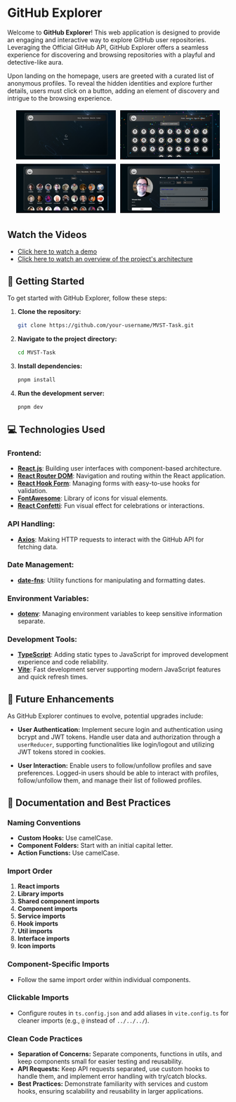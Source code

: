 # GitHub Explorer

Welcome to **GitHub Explorer**! This web application is designed to provide an engaging and interactive way to explore GitHub user repositories. Leveraging the Official GitHub API, GitHub Explorer offers a seamless experience for discovering and browsing repositories with a playful and detective-like aura.

Upon landing on the homepage, users are greeted with a curated list of anonymous profiles. To reveal the hidden identities and explore further details, users must click on a button, adding an element of discovery and intrigue to the browsing experience.

<div style="display: flex; flex-wrap: wrap; justify-content: center; margin-bottom: 2rem;">
    <img src="/src/assets/repo_pictures/repo_picture (1).png" alt="Image 1" style="width: 45%; margin: 5px;">
    <img src="/src/assets/repo_pictures/repo_picture (2).png" alt="Image 2" style="width: 45%; margin: 5px;">
    <img src="/src/assets/repo_pictures/repo_picture (4).png" alt="Image 3" style="width: 45%; margin: 5px;">
    <img src="/src/assets/repo_pictures/repo_picture (3).png" alt="Image 4" style="width: 45%; margin: 5px;">
</div>

## Watch the Videos

- [Click here to watch a demo](https://drive.google.com/file/d/13PSzdFXJ14IiBuW-C7zZA1ZeFDkDxRYW/view?usp=drive_link)
- [Click here to watch an overview of the project's architecture](https://drive.google.com/file/d/14Sbyv2Ztf2crcJPT8H_2frHbPEA-YeS-/view?usp=drive_link)

## 🚀 Getting Started

To get started with GitHub Explorer, follow these steps:

1. **Clone the repository:**
    ```bash
    git clone https://github.com/your-username/MVST-Task.git
    ```
2. **Navigate to the project directory:**
    ```bash
    cd MVST-Task
    ```
3. **Install dependencies:**
    ```bash
    pnpm install
    ```
4. **Run the development server:**
    ```bash
    pnpm dev
    ```

## 💻 Technologies Used

### Frontend:
- **[React.js](https://reactjs.org/)**: Building user interfaces with component-based architecture.
- **[React Router DOM](https://reactrouter.com/)**: Navigation and routing within the React application.
- **[React Hook Form](https://react-hook-form.com/)**: Managing forms with easy-to-use hooks for validation.
- **[FontAwesome](https://fontawesome.com/how-to-use/on-the-web/using-with/react)**: Library of icons for visual elements.
- **[React Confetti](https://www.npmjs.com/package/react-confetti)**: Fun visual effect for celebrations or interactions.

### API Handling:
- **[Axios](https://axios-http.com/)**: Making HTTP requests to interact with the GitHub API for fetching data.

### Date Management:
- **[date-fns](https://date-fns.org/)**: Utility functions for manipulating and formatting dates.

### Environment Variables:
- **[dotenv](https://www.npmjs.com/package/dotenv)**: Managing environment variables to keep sensitive information separate.

### Development Tools:
- **[TypeScript](https://www.typescriptlang.org/)**: Adding static types to JavaScript for improved development experience and code reliability.
- **[Vite](https://vitejs.dev/)**: Fast development server supporting modern JavaScript features and quick refresh times.

## 🌈 Future Enhancements

As GitHub Explorer continues to evolve, potential upgrades include:

- **User Authentication:** Implement secure login and authentication using bcrypt and JWT tokens. Handle user data and authorization through a `userReducer`, supporting functionalities like login/logout and utilizing JWT tokens stored in cookies.

- **User Interaction:** Enable users to follow/unfollow profiles and save preferences. Logged-in users should be able to interact with profiles, follow/unfollow them, and manage their list of followed profiles.

## 📝 Documentation and Best Practices

### Naming Conventions
- **Custom Hooks:** Use camelCase.
- **Component Folders:** Start with an initial capital letter.
- **Action Functions:** Use camelCase.

### Import Order
1. **React imports**
2. **Library imports**
3. **Shared component imports**
4. **Component imports**
5. **Service imports**
6. **Hook imports**
7. **Util imports**
8. **Interface imports**
9. **Icon imports**

### Component-Specific Imports
- Follow the same import order within individual components.

### Clickable Imports
- Configure routes in `ts.config.json` and add aliases in `vite.config.ts` for cleaner imports (e.g., `@` instead of `../../../`).

### Clean Code Practices
- **Separation of Concerns:** Separate components, functions in utils, and keep components small for easier testing and reusability.
- **API Requests:** Keep API requests separated, use custom hooks to handle them, and implement error handling with try/catch blocks.
- **Best Practices:** Demonstrate familiarity with services and custom hooks, ensuring scalability and reusability in larger applications.
